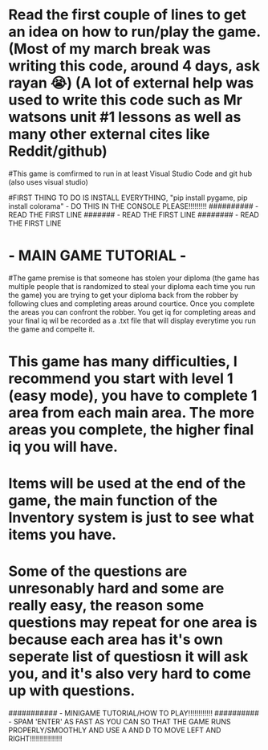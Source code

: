 # Read the first couple of lines to get an idea on how to run/play the game. (Most of my march break was writing this code, around 4 days, ask rayan 😭) (A lot of external help was used to write this code such as Mr watsons unit #1 lessons as well as many other external cites like Reddit/github)

#This game is comfirmed to run in at least Visual Studio Code and git hub (also uses visual studio)

#FIRST THING TO DO IS INSTALL EVERYTHING, "pip install pygame, pip install colorama" - DO THIS IN THE CONSOLE PLEASE!!!!!!!!!
########## - READ THE FIRST LINE
####### - READ THE FIRST LINE
######## - READ THE FIRST LINE

# - MAIN GAME TUTORIAL - 

#The game premise is that someone has stolen your diploma (the game has multiple people that is randomized to steal your diploma each time you run the game) you are trying to get your diploma back from the robber by following clues and completing areas around courtice. Once you complete the areas you can confront the robber. You get iq for completing areas and your final iq wil be recorded as a .txt file that will display everytime you run the game and compelte it.

# This game has many difficulties, I recommend you start with level 1 (easy mode), you have to complete 1 area from each main area. The more areas you complete, the higher final iq you will have.

# Items will be used at the end of the game, the main function of the Inventory system is just to see what items you have.

# Some of the questions are unresonably hard and some are really easy, the reason some questions may repeat for one area is because each area has it's own seperate list of questiosn it will ask you, and it's also very hard to come up with questions.

########### - MINIGAME TUTORIAL/HOW TO PLAY!!!!!!!!!!!!
########## - SPAM 'ENTER' AS FAST AS YOU CAN SO THAT THE GAME RUNS PROPERLY/SMOOTHLY AND USE A AND D TO MOVE LEFT AND RIGHT!!!!!!!!!!!!!!!!
